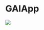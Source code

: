 # GAIApp
<a href="https://www.youtube.com/watch?v=kBWVI3VlhhM">
  <img src="https://markdown-videos-api.jorgenkh.no/youtube/kBWVI3VlhhM">
</a>
